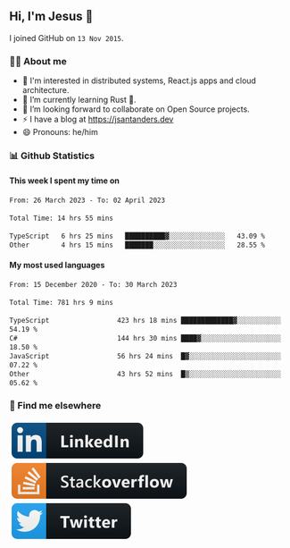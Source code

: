 ## Hi, I'm Jesus 👋

I joined GitHub on `13 Nov 2015`.

<!-- Talking about you -->

### 👨‍💻 About me

- 👦 I'm interested in distributed systems, React.js apps and cloud architecture.
- 🌱 I’m currently learning Rust 🦀.
- 👯 I’m looking forward to collaborate on Open Source projects.
- ⚡️ I have a blog at <https://jsantanders.dev>
- 😄 Pronouns: he/him

### 📊 Github Statistics

#### This week I spent my time on

<!--START_SECTION:weekly-->

```text
From: 26 March 2023 - To: 02 April 2023

Total Time: 14 hrs 55 mins

TypeScript   6 hrs 25 mins   ██████████▓░░░░░░░░░░░░░░   43.09 %
Other        4 hrs 15 mins   ███████░░░░░░░░░░░░░░░░░░   28.55 %
```

<!--END_SECTION:weekly-->

#### My most used languages

<!--START_SECTION:alltime-->

```text
From: 15 December 2020 - To: 30 March 2023

Total Time: 781 hrs 9 mins

TypeScript                 423 hrs 18 mins █████████████▓░░░░░░░░░░░   54.19 %
C#                         144 hrs 30 mins ████▓░░░░░░░░░░░░░░░░░░░░   18.50 %
JavaScript                 56 hrs 24 mins  █▓░░░░░░░░░░░░░░░░░░░░░░░   07.22 %
Other                      43 hrs 52 mins  █▒░░░░░░░░░░░░░░░░░░░░░░░   05.62 %
```

<!--END_SECTION:alltime-->

### 📢 Find me elsewhere

<p>
  <a target="_blank" href="https://linkedin.com/in/jsantanders">
    <img src="https://github.com/jsantanders/jsantanders/blob/master/img/linkedin.svg" alt="LinkedIn" style="vertical-align:top; margin:4px">
  </a>
  
  <a target="_blank" href="https://stackoverflow.com/users/7318331/jesus-santander">
    <img src="https://github.com/jsantanders/jsantanders/blob/master/img/stackoverflow.svg" alt="StackOverflow" style="vertical-align:top; margin:4px">
  </a>
  
  <a target="_blank" href="http://twitter.com/jsantanders">
    <img src="https://github.com/jsantanders/jsantanders/blob/master/img/twitter.svg" alt="Twitter" style="vertical-align:top; margin:4px">
  </a>
</p>
